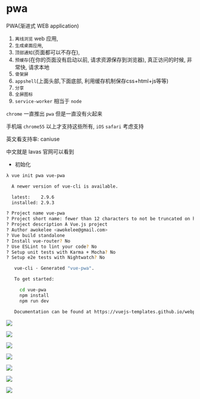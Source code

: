 # pwa

PWA(渐进式 WEB application)

1. `离线浏览` web 应用,
2. `生成桌面应用`,
3. `顶部通知`(页面都可以不存在),
4. `预缓存`(在你的页面没有启动以前, 请求资源保存到浏览器), 真正访问的时候, 非常快, 请求本地
5. `骨架屏`
6. `appshell`(上面头部,下面底部, 利用缓存机制保存css+html+js等等)
7. `分享`
8. `全屏图标`
9. `service-worker` 相当于 `node`

`chrome` 一直推出 `pwa` 但是一直没有火起来

手机端 `chrome55` 以上才支持这些所有, `iOS` `safari` 考虑支持

英文看支持率: caniuse

中文就是 lavas 官网可以看到

- 初始化

```bash {1}
λ vue init pwa vue-pwa

  A newer version of vue-cli is available.

  latest:    2.9.6
  installed: 2.9.3

? Project name vue-pwa
? Project short name: fewer than 12 characters to not be truncated on homescreens (default: same as name)
? Project description A Vue.js project
? Author awokelee <awokelee@gmail.com>
? Vue build standalone
? Install vue-router? No
? Use ESLint to lint your code? No
? Setup unit tests with Karma + Mocha? No
? Setup e2e tests with Nightwatch? No

   vue-cli · Generated "vue-pwa".

   To get started:

     cd vue-pwa
     npm install
     npm run dev

   Documentation can be found at https://vuejs-templates.github.io/webpack
```

![](./media/kkb-pwa.png)

![](./media/kkb-pwa2.png)

![](./media/kkb-pwa3.png)

![](./media/kkb-pwa4.png)

![](./media/kkb-pwa5.png)

![](./media/kkb-pwa6.png)

![](./media/kkb-pwa7.png)
